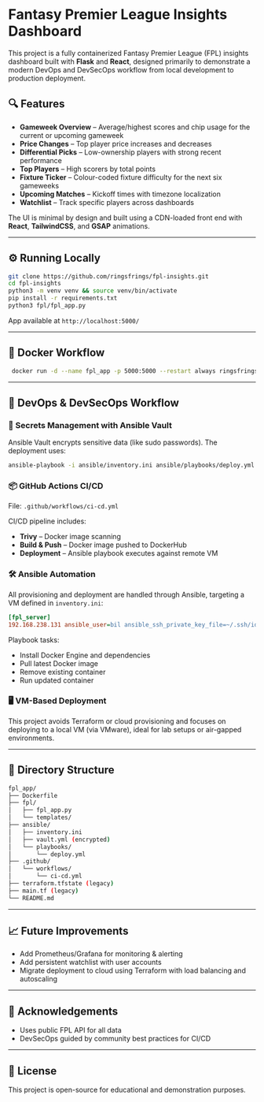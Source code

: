 # Fantasy Premier League Insights Dashboard

This project is a fully containerized Fantasy Premier League (FPL) insights dashboard built with **Flask** and **React**, designed primarily to demonstrate a modern DevOps and DevSecOps workflow from local development to production deployment.

## 🔍 Features

- **Gameweek Overview** – Average/highest scores and chip usage for the current or upcoming gameweek
- **Price Changes** – Top player price increases and decreases
- **Differential Picks** – Low-ownership players with strong recent performance
- **Top Players** – High scorers by total points
- **Fixture Ticker** – Colour-coded fixture difficulty for the next six gameweeks
- **Upcoming Matches** – Kickoff times with timezone localization
- **Watchlist** – Track specific players across dashboards

The UI is minimal by design and built using a CDN-loaded front end with **React**, **TailwindCSS**, and **GSAP** animations.

---

## ⚙️ Running Locally

```bash
git clone https://github.com/ringsfrings/fpl-insights.git
cd fpl-insights
python3 -m venv venv && source venv/bin/activate
pip install -r requirements.txt
python3 fpl/fpl_app.py
```

App available at `http://localhost:5000/`

---

## 🐳 Docker Workflow

```bash
 docker run -d --name fpl_app -p 5000:5000 --restart always ringsfrings/fpl-insights-app:latest
```

---

## 🧪 DevOps & DevSecOps Workflow

### 🔐 Secrets Management with Ansible Vault

Ansible Vault encrypts sensitive data (like sudo passwords). The deployment uses:

```bash
ansible-playbook -i ansible/inventory.ini ansible/playbooks/deploy.yml --vault-password-file ~/.vault_pass.txt
```

### 📦 GitHub Actions CI/CD

File: `.github/workflows/ci-cd.yml`

CI/CD pipeline includes:

- **Trivy** – Docker image scanning
- **Build & Push** – Docker image pushed to DockerHub
- **Deployment** – Ansible playbook executes against remote VM

### 🛠️ Ansible Automation

All provisioning and deployment are handled through Ansible, targeting a VM defined in `inventory.ini`:

```ini
[fpl_server]
192.168.238.131 ansible_user=bil ansible_ssh_private_key_file=~/.ssh/id_rsa
```

Playbook tasks:

- Install Docker Engine and dependencies
- Pull latest Docker image
- Remove existing container
- Run updated container

### 🖥️ VM-Based Deployment

This project avoids Terraform or cloud provisioning and focuses on deploying to a local VM (via VMware), ideal for lab setups or air-gapped environments.

---

## 🔄 Directory Structure

```bash
fpl_app/
├── Dockerfile
├── fpl/
│   ├── fpl_app.py
│   └── templates/
├── ansible/
│   ├── inventory.ini
│   ├── vault.yml (encrypted)
│   └── playbooks/
│       └── deploy.yml
├── .github/
│   └── workflows/
│       └── ci-cd.yml
├── terraform.tfstate (legacy)
├── main.tf (legacy)
└── README.md
```

---

## 📈 Future Improvements

- Add Prometheus/Grafana for monitoring & alerting
- Add persistent watchlist with user accounts
- Migrate deployment to cloud using Terraform with load balancing and autoscaling

---

## 👏 Acknowledgements

- Uses public FPL API for all data
- DevSecOps guided by community best practices for CI/CD

---

## 🧩 License

This project is open-source for educational and demonstration purposes.
